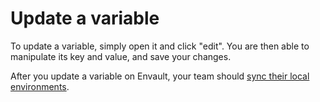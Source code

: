 # Update a variable

To update a variable, simply open it and click "edit". You are then able to manipulate its key and value, and save your changes.

After you update a variable on Envault, your team should [sync their local environments](https://github.com/envault/envault/blob/master/docs/usage/apps/sync.md).
